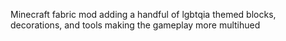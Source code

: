 Minecraft fabric mod adding a handful of lgbtqia themed blocks, decorations, and tools making the gameplay more multihued
